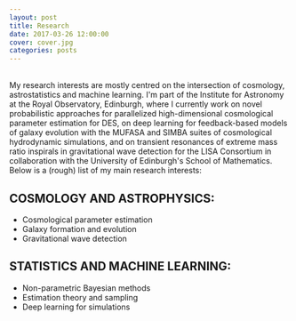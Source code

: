 ```yaml
---
layout: post
title: Research
date: 2017-03-26 12:00:00
cover: cover.jpg
categories: posts
---
```


<br>
My research interests are mostly centred on the intersection of cosmology, astrostatistics and machine learning. I'm part of the Institute for Astronomy at the Royal Observatory, Edinburgh, where I currently work on novel probabilistic approaches for parallelized high-dimensional cosmological parameter estimation for DES, on deep learning for feedback-based models of galaxy evolution with the MUFASA and SIMBA suites of cosmological hydrodynamic simulations, and on transient resonances of extreme mass ratio inspirals in gravitational wave detection for the LISA Consortium in collaboration with the University of Edinburgh's School of Mathematics. Below is a (rough) list of my main research interests:

## COSMOLOGY AND ASTROPHYSICS:

* Cosmological parameter estimation
* Galaxy formation and evolution
* Gravitational wave detection

## STATISTICS AND MACHINE LEARNING:

* Non-parametric Bayesian methods
* Estimation theory and sampling
* Deep learning for simulations
